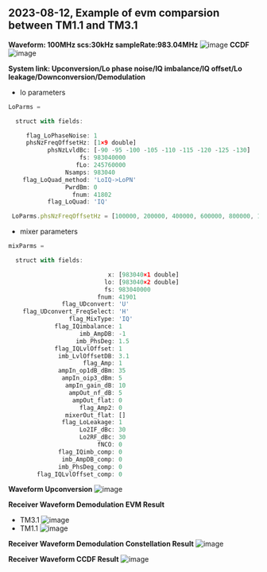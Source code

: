 ## 2023-08-12, Example of evm comparsion between TM1.1 and TM3.1 
**Waveform: 100MHz scs:30kHz sampleRate:983.04MHz**
![image](https://github.com/kaycelin/ica_RF_Lo_Mixer_QEC/assets/87049112/f97b7934-a55a-438c-beb2-f280c9583e77)
**CCDF**
![image](https://github.com/kaycelin/ica_RF_Lo_Mixer_QEC/assets/87049112/da837570-4305-4c38-bb79-64794d82d689)

**System link: Upconversion/Lo phase noise/IQ imbalance/IQ offset/Lo leakage/Downconversion/Demodulation**
- lo parameters
```js
LoParms = 

  struct with fields:

     flag_LoPhaseNoise: 1
     phsNzFreqOffsetHz: [1×9 double]
           phsNzLvldBc: [-90 -95 -100 -105 -110 -115 -120 -125 -130]
                    fs: 983040000
                   fLo: 245760000
                Nsamps: 983040
    flag_LoQuad_method: 'LoIQ->LoPN'
                PwrdBm: 0
                  fnum: 41802
           flag_LoQuad: 'IQ'

 LoParms.phsNzFreqOffsetHz = [100000, 200000, 400000, 600000, 800000, 1200000, 1800000, 6000000, 10000000]
```          
- mixer parameters
```js
mixParms = 

  struct with fields:

                            x: [983040×1 double]
                           lo: [983040×2 double]
                           fs: 983040000
                         fnum: 41901
               flag_UDconvert: 'U'
    flag_UDconvert_FreqSelect: 'H'
                 flag_MixType: 'IQ'
             flag_IQimbalance: 1
                    imb_AmpDB: -1
                   imb_PhsDeg: 1.5
             flag_IQLvlOffset: 1
              imb_LvlOffsetDB: 3.1
                     flag_Amp: 1
              ampIn_op1dB_dBm: 35
               ampIn_oip3_dBm: 5
                ampIn_gain_dB: 10
                 ampOut_nf_dB: 5
                  ampOut_flat: 0
                    flag_Amp2: 0
                mixerOut_flat: []
               flag_LoLeakage: 1
                    Lo2IF_dBc: 30
                    Lo2RF_dBc: 30
                         fNCO: 0
              flag_IQimb_comp: 0
               imb_AmpDB_comp: 0
              imb_PhsDeg_comp: 0
        flag_IQLvlOffset_comp: 0
```

**Waveform Upconversion**
![image](https://github.com/kaycelin/ica_RF_Lo_Mixer_QEC/assets/87049112/1b1a576c-c4c0-45b9-a85c-607ea8012522)

**Receiver Waveform Demodulation EVM Result**
- TM3.1
![image](https://github.com/kaycelin/ica_RF_Lo_Mixer_QEC/assets/87049112/930d7343-b456-468d-a84a-4c42b4b9423f)
- TM1.1
![image](https://github.com/kaycelin/ica_RF_Lo_Mixer_QEC/assets/87049112/5c8f3150-acd6-488b-93f1-6ad6c0f9049e)

**Receiver Waveform Demodulation Constellation Result**
![image](https://github.com/kaycelin/ica_RF_Lo_Mixer_QEC/assets/87049112/ae307ac8-eaab-4b2d-9587-815f6f74dc30)

**Receiver Waveform CCDF Result**
![image](https://github.com/kaycelin/ica_RF_Lo_Mixer_QEC/assets/87049112/3900bb03-9c3b-4ebf-9690-5c4e0d81de70)












